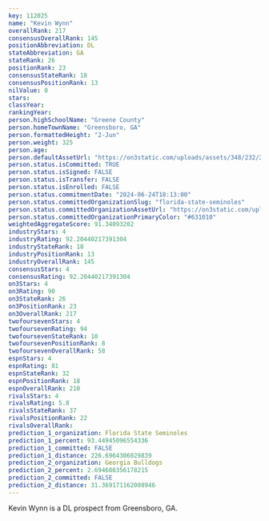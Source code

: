 ```yaml
---
key: 112025
name: "Kevin Wynn"
overallRank: 217
consensusOverallRank: 145
positionAbbreviation: DL
stateAbbreviation: GA
stateRank: 26
positionRank: 23
consensusStateRank: 18
consensusPositionRank: 13
nilValue: 0
stars: 
classYear: 
rankingYear: 
person.highSchoolName: "Greene County"
person.homeTownName: "Greensboro, GA"
person.formattedHeight: "2-Jun"
person.weight: 325
person.age: 
person.defaultAssetUrl: "https://on3static.com/uploads/assets/348/232/232348.jpg"
person.status.isCommitted: TRUE
person.status.isSigned: FALSE
person.status.isTransfer: FALSE
person.status.isEnrolled: FALSE
person.status.commitmentDate: "2024-06-24T18:13:00"
person.status.committedOrganizationSlug: "florida-state-seminoles"
person.status.committedOrganizationAssetUrl: "https://on3static.com/uploads/assets/936/149/149936.svg"
person.status.committedOrganizationPrimaryColor: "#631010"
weightedAggregateScore: 91.34093202
industryStars: 4
industryRating: 92.20440217391304
industryStateRank: 18
industryPositionRank: 13
industryOverallRank: 145
consensusStars: 4
consensusRating: 92.20440217391304
on3Stars: 4
on3Rating: 90
on3StateRank: 26
on3PositionRank: 23
on3OverallRank: 217
twofoursevenStars: 4
twofoursevenRating: 94
twofoursevenStateRank: 10
twofoursevenPositionRank: 8
twofoursevenOverallRank: 58
espnStars: 4
espnRating: 81
espnStateRank: 32
espnPositionRank: 18
espnOverallRank: 210
rivalsStars: 4
rivalsRating: 5.8
rivalsStateRank: 37
rivalsPositionRank: 22
rivalsOverallRank: 
prediction_1_organization: Florida State Seminoles
prediction_1_percent: 93.44945096554336
prediction_1_committed: FALSE
prediction_1_distance: 226.6964306029839
prediction_2_organization: Georgia Bulldogs
prediction_2_percent: 2.694686356178215
prediction_2_committed: FALSE
prediction_2_distance: 31.369171162008946
---
```

Kevin Wynn is a DL prospect from Greensboro, GA.